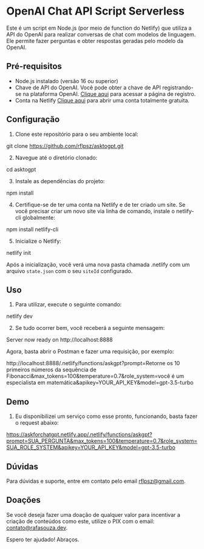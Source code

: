 # OpenAI Chat API Script Serverless

Este é um script em Node.js (por meio de function do Netlify) que utiliza a API do OpenAI para realizar conversas de chat com modelos de linguagem. Ele permite fazer perguntas e obter respostas geradas pelo modelo da OpenAI.

## Pré-requisitos

- Node.js instalado (versão 16 ou superior)
- Chave de API do OpenAI. Você pode obter a chave de API registrando-se na plataforma OpenAI. [Clique aqui](https://platform.openai.com/account/billing/overview) para acessar a página de registro.
- Conta na Netlify [Clique aqui](https://app.netlify.com/signup) para abrir uma conta totalmente gratuita.

## Configuração

1. Clone este repositório para o seu ambiente local:

git clone https://github.com/rflpsz/asktogpt.git

2. Navegue até o diretório clonado:

cd asktogpt

3. Instale as dependências do projeto:

npm install

4. Certifique-se de ter uma conta na Netlify e de ter criado um site. Se você precisar criar um novo site via linha de comando, instale o netlify-cli globalmente:

npm install netlify-cli

5. Inicialize o Netlify:

netlify init

Após a inicialização, você verá uma nova pasta chamada .netlify com um arquivo `state.json` com o seu `siteId` configurado.

## Uso

1. Para utilizar, execute o seguinte comando:

netlify dev

2. Se tudo ocorrer bem, você receberá a seguinte mensagem:

Server now ready on http://localhost:8888

Agora, basta abrir o Postman e fazer uma requisição, por exemplo:

http://localhost:8888/.netlify/functions/askgpt?prompt=Retorne os 10 primeiros números da sequência de Fibonacci&max_tokens=100&temperature=0.7&role_system=você é um especialista em matemática&apikey=YOUR_API_KEY&model=gpt-3.5-turbo

## Demo

1. Eu disponibilizei um serviço como esse pronto, funcionando, basta fazer o request abaixo:

https://askforchatgpt.netlify.app/.netlify/functions/askgpt?prompt=SUA_PERGUNTA&max_tokens=100&temperature=0.7&role_system=SUA_ROLE_SYSTEM&apikey=YOUR_API_KEY&model=gpt-3.5-turbo

## Dúvidas

Para dúvidas e suporte, entre em contato pelo email rflpsz@gmail.com.

## Doações

Se você deseja fazer uma doação de qualquer valor para incentivar a criação de conteúdos como este, utilize o PIX com o email: contato@rafasouza.dev.

Espero ter ajudado! Abraços.